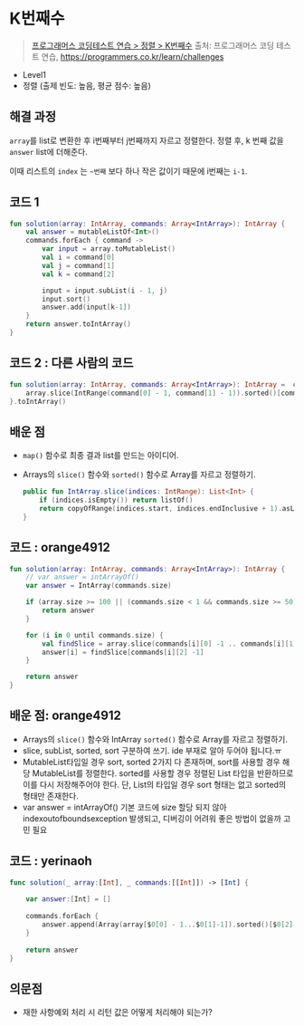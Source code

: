 # K번째수

> [프로그래머스 코딩테스트 연습 > 정렬 > K번째수](https://programmers.co.kr/learn/courses/30/lessons/42748)
> 출처: 프로그래머스 코딩 테스트 연습, https://programmers.co.kr/learn/challenges

- Level1
- 정렬 (출제 빈도: 높음, 평균 점수: 높음)

## 해결 과정

`array`를 list로 변환한 후 i번째부터 j번째까지 자르고 정렬한다.
정렬 후, k 번째 값을 `answer` list에 더해준다.

이때 리스트의 `index` 는 `~번째` 보다 하나 작은 값이기 때문에
i번째는 `i-1`.

## 코드 1

```kotlin
fun solution(array: IntArray, commands: Array<IntArray>): IntArray {
    val answer = mutableListOf<Int>()
    commands.forEach { command ->
        var input = array.toMutableList()
        val i = command[0]
        val j = command[1]
        val k = command[2]

        input = input.subList(i - 1, j)
        input.sort()
        answer.add(input[k-1])
    }
    return answer.toIntArray()
}
```

## 코드 2 : 다른 사람의 코드

```kotlin
fun solution(array: IntArray, commands: Array<IntArray>): IntArray =  commands.map { command ->
    array.slice(IntRange(command[0] - 1, command[1] - 1)).sorted()[command[2] - 1]
}.toIntArray()
```

## 배운 점

- `map()` 함수로 최종 결과 list를 만드는 아이디어.
- Arrays의 `slice()` 함수와 `sorted()` 함수로 Array를 자르고 정렬하기.

  ```kotlin
  public fun IntArray.slice(indices: IntRange): List<Int> {
      if (indices.isEmpty()) return listOf()
      return copyOfRange(indices.start, indices.endInclusive + 1).asList()
  }
  ```
  
  
## 코드 : orange4912
```kotlin
fun solution(array: IntArray, commands: Array<IntArray>): IntArray {
    // var answer = intArrayOf()
    var answer = IntArray(commands.size)

    if (array.size >= 100 || (commands.size < 1 && commands.size >= 50)) {
        return answer
    }

    for (i in 0 until commands.size) {
        val findSlice = array.slice(commands[i][0] -1 .. commands[i][1] -1).sorted()
        answer[i] = findSlice[commands[i][2] -1]
    }

    return answer
}
```

## 배운 점: orange4912
- Arrays의 `slice()` 함수와 IntArray `sorted()` 함수로 Array를 자르고 정렬하기. 
- slice, subList, sorted, sort 구분하여 쓰기. ide 부재로 알아 두어야 됩니다.ㅠ
- MutableList타입일 경우 sort, sorted 2가지 다 존재하며, sort를 사용할 경우 해당 MutableList를 정렬한다.
  sorted를 사용할 경우 정렬된 List 타입을 반환하므로 이를 다시 저장해주어야 한다.
  단, List의 타입일 경우 sort 형태는 없고 sorted의 형태만 존재한다.
- var answer = intArrayOf() 기본 코드에 size 할당 되지 않아 indexoutofboundsexception 발생되고, 디버깅이 어려워 좋은 방법이 없을까 고민 필요

## 코드 : yerinaoh
```Swift
func solution(_ array:[Int], _ commands:[[Int]]) -> [Int] {
    
    var answer:[Int] = []
    
    commands.forEach {
        answer.append(Array(array[$0[0] - 1...$0[1]-1]).sorted()[$0[2]-1])
    }
    
    return answer
}
```

## 의문점
- 재한 사항예외 처리 시 리턴 값은 어떻게 처리해야 되는가?
